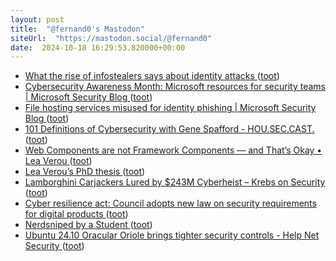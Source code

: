 ```yaml
---
layout: post
title:  "@fernand0's Mastodon"
siteUrl:  "https://mastodon.social/@fernand0"
date:  2024-10-18 16:29:53.820000+00:00
---
```

*  [What the rise of infostealers says about identity attacks ](https://pushsecurity.com/blog/what-the-rise-of-infostealers-says-about-identity-attacks/#id-the-state-of-infostealers-toda) ([toot](https://mastodon.social/@fernand0/113329372778918203))
*  [Cybersecurity Awareness Month: Microsoft resources for security teams \| Microsoft Security Blog ](https://www.microsoft.com/en-us/security/blog/2024/10/01/cybersecurity-awareness-month-securing-our-world-together) ([toot](https://mastodon.social/@fernand0/113329053807296375))
*  [File hosting services misused for identity phishing \| Microsoft Security Blog ](https://www.microsoft.com/en-us/security/blog/2024/10/08/file-hosting-services-misused-for-identity-phishing) ([toot](https://mastodon.social/@fernand0/113328926504270273))
*  [101 Definitions of Cybersecurity with Gene Spafford - HOU.SEC.CAST. ](https://www.buzzsprout.com/2215185/episodes/1573363) ([toot](https://mastodon.social/@fernand0/113328222555732292))
*  [Web Components are not Framework Components — and That’s Okay • Lea Verou ](https://lea.verou.me/blog/2024/wcs-vs-frameworks) ([toot](https://mastodon.social/@fernand0/113328034749989981))
*  [Lea Verou’s PhD thesis ](https://phd.verou.me) ([toot](https://mastodon.social/@fernand0/113327708370463115))
*  [Lamborghini Carjackers Lured by $243M Cyberheist – Krebs on Security ](https://krebsonsecurity.com/2024/10/lamborghini-carjackers-lured-by-243m-cyberheist) ([toot](https://mastodon.social/@fernand0/113327411115024292))
*  [Cyber resilience act: Council adopts new law on security requirements for digital products   ](https://www.consilium.europa.eu/en/press/press-releases/2024/10/10/cyber-resilience-act-council-adopts-new-law-on-security-requirements-for-digital-products/) ([toot](https://mastodon.social/@fernand0/113326483228914497))
*  [Nerdsniped by a Student ](https://samjshah.com/2024/10/10/nerdsniped-by-a-student) ([toot](https://mastodon.social/@fernand0/113325808852516255))
*  [Ubuntu 24.10 Oracular Oriole brings tighter security controls - Help Net Security ](https://www.helpnetsecurity.com/2024/10/11/ubuntu-24-10-oracular-oriole) ([toot](https://mastodon.social/@fernand0/113324029149639545))
